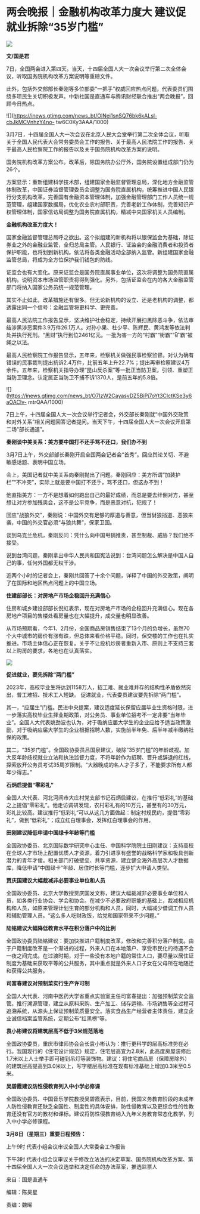 # 两会晚报｜金融机构改革力度大 建议促就业拆除“35岁门槛”

![](https://inews.gtimg.com/news_bt/OO2nqQpEq6KdBhTa3RXVbBSOVnxGm0wiOvSTIjeVvwh_oAA/1000)

**文/国是君**

7日，全国两会进入第四天。当天，十四届全国人大一次会议举行第二次全体会议，听取国务院机构改革方案说明等重磅文件。

此外，包括外交部部长秦刚等多位部委“一把手”权威回应热点问题，代表委员们围绕多项民生关切积极发声。中新社国是直通车与腾讯财经联合推出“两会晚报”，回顾今日热点。

![](https://inews.gtimg.com/news_bt/OlNei1snSQ76bk6kALsl-cbJkMCVnhzY4no-
tw6C0Ky3AAA/1000)

3月7日，十四届全国人大一次会议在北京人民大会堂举行第二次全体会议，听取关于全国人民代表大会常务委员会工作的报告、关于最高人民法院工作的报告、关于最高人民检察院工作的报告以及关于国务院机构改革方案的说明。

国务院机构改革方案公布。改革后，除国务院办公厅外，国务院设置组成部门仍为26个。

方案显示：重新组建科学技术部，组建国家金融监督管理总局，深化地方金融监管体制改革，中国证券监督管理委员会调整为国务院直属机构，统筹推进中国人民银行分支机构改革，完善国有金融资本管理体制，加强金融管理部门工作人员统一规范管理，组建国家数据局，优化农业农村部职责，完善老龄工作体制，完善知识产权管理体制，国家信访局调整为国务院直属机构，精减中央国家机关人员编制。

**金融机构改革力度大！**

国家金融监督管理总局呼之欲出。这个拟组建的新机构将以银保监会为基础，除证券业之外的金融业监管，全归总局主管。人民银行、证监会的金融消费者和投资者保护职能，也将划到新机构。依法将各类金融活动全部纳入监管。新组建国家金融监管总局，将成为全方位保护我们钱包的防线。

证监会也有大变化。原来证监会是国务院直属事业单位，这次将调整为国务院直属机构。说明资本市场监管职责将得到强化。另外，包括证监会在内的各大金融监管部门将纳入国家公务员统一规范管理。

其实不止如此，改革措施还有很多。但无论新机构的设立、还是老机构的调整，都透露出同一个信号：金融监管将更科学、更完善。

最高人民法院工作报告显示，坚决维护社会稳定，持续开展扫黑除恶斗争，依法审结涉黑涉恶案件3.9万件26.1万人。对孙小果、杜少平、陈辉民、黄鸿发等依法判处并执行死刑。“黑财”执行到位2461亿元。一批为害一方的“村霸”“街霸”“矿霸”被绳之以法。

最高人民检察院工作报告显示，五年来，检察机关做强民事检察监督。对认为确有错误的民事裁判提出抗诉2.4万件，比前五年上升22.7%；提出再审检察建议4万余件。五年来，检察机关指导办理“昆山反杀案”等一批正当防卫案，引领、重塑正当防卫理念。认定属正当防卫不捕不诉1370人，是前五年的5.8倍。

![](https://inews.gtimg.com/news_bt/O7IzW2CayasvDZ5BiPj7oYt3ClctKSe3y6aOAClv-
mtrQAA/1000)

7日上午，十四届全国人大一次会议举行记者会，外交部长秦刚就“中国外交政策和对外关系”相关问题回答记者提问。当天下午，十四届全国人大一次会议开启第二场“部长通道”。

**秦刚谈中美关系：美方要中国打不还手骂不还口，我们办不到**

3月7日上午，外交部部长秦刚开启全国两会记者会“首秀”。回应舆论关切、不避敏感话题、表明中国立场。

会上，美国记者就中美关系向秦刚抛出了问题。秦刚回应：美方所谓“加装护栏”“不冲突”，实际上就是要中国打不还手，骂不还口，但这办不到！

他直指美方：一方不是想着如何跑出自己的最好成绩，而总是要去绊倒对方，甚至想让对方参加残奥会，这不是公平竞争，而是恶意对抗，犯规了！

回应“战狼外交”，秦刚说：中国外交有足够的厚道与善意，但当豺狼挡道、恶狼来袭，中国的外交官必须“与狼共舞”，保家卫国。

谈到乌克兰危机，秦刚反问：凭什么向中国甩锅推责，甚至制裁、威胁？我们绝不接受。

说到台湾问题，秦刚拿出中华人民共和国宪法说到：台湾问题怎么解决是中国人自己的事，任何外国都无权干涉。

近两个小时的记者会上，秦刚共回答了十余个问题，详释了中国的外交政策，阐明了在国际和地区热点问题上的中国立场。

**住建部部长：对房地产市场企稳回升充满信心**

住房和城乡建设部部长倪虹表示，现在对房地产市场的企稳回升充满信心。现在各房地产项目的售楼处看房量也在大幅提升，成交量也明显改善。

从市场预期看，今年1、2月份，全国商品房销售结束了13个月的负增长，虽然70个大中城市的房价有涨有跌，但总体来看价格平稳。同时，保交楼的工作也在扎实推进。市场主体信心正在恢复。关于不让投机炒房者重新入市、原则上不支持三套以上购房的要求，各地也在认真落实。

![](https://inews.gtimg.com/news_bt/OukJ9Uuvs8UgyV69Ch87b6YF8lcQG9nvcwKYmoIswEUB0AA/1000)

**促进就业，要先拆除“两门槛”**

2023年，高校毕业生将达到1158万人，招工难、就业难并存的结构性矛盾依然突出，普工难招、技术工人短缺。 促进就业，代表委员建议要先拆除“两门槛”。

其一，“应届生”门槛。民进中央提案，建议适度延长保留应届毕业生资格时限，进一步落实高校毕业生择业期政策，对公务员、事业单位招考不一定非要“当年毕业”。全国人大代表姚劲波也认为，对于吸纳应届大学生的企业应给予适当政策激励，对于吸纳应届大学生的企业根据招聘人数，实施前半年免、后半年减半缴纳社保的政策。

其二，“35岁门槛”。全国政协委员吕国泉建议，破除“35岁门槛”的年龄歧视。加大反年龄歧视就业立法和执法监督力度，不将年龄作为招聘、晋升或辞退的红线，探索放开公务员考试35周岁限制。“大器晚成的名人才子多了，不能要求所有人都年少得志。”

**石炳启提倡“零彩礼”**

全国人大代表、河北河间市大庄村党支部书记石炳启建议，在推行“低彩礼”的基础之上提倡“零彩礼”。他走访调研发现，农村彩礼有的10万元，甚至有的30万元，彩礼比较高。建议推行“低彩礼”可以从这几方面做起：制定村规民约，提倡“零彩礼”，做到“低彩礼”；成立红白理事会，发挥红白理事会的作用。

**田刚建议降低申请中国绿卡年龄等门槛**

全国政协委员、北京国际数学研究中心主任、中国科学院院士田刚建议：支持高校在全球人才市场上配置优质人才资源，着力引进享有盛誉的战略科学家和极具创新潜力的青年才俊。相关部门打破壁垒、共享资源，建立健全海外高层次人才数据库，降低申请“中国绿卡”年龄、居住时长等门槛，逐步扩大申请人类型。

**贾庆国建议大幅裁减非必要事业单位和人员**

全国政协委员、北京大学教授贾庆国发文称，建议大幅裁减非必要事业单位和人员，如各类行业协会、学会和协会。在减少不必要政府职能的基础上，裁减相应机构和人员，如原来管理计划生育的部分机构和人员，同时，大幅减少借调工作人员和辅助管理人员。“这么多人吃财政饭，给党和国家带来不少问题。”

**陆铭建议大幅降低教育水平在积分落户中的比例**

全国政协委员陆铭建议：要加快推进户籍制度改革，修改和完善积分落户制度。由于户籍制度改革是一个渐进的过程，外来人口在本地落户、享受市民化的待遇不会一夜之间完成。在过渡时期，对于一些没有本地户籍的常住人口，要尽量以居住证制度为基础来获取平等的公共服务，其中重点就是外来人口子女在父母所在地随迁和获得公共服务。

**司富春建议对预制菜实行生产许可制**

全国人大代表、河南中医药大学省重点实验室主任司富春提出：加强预制菜安全监管。推行溯源管理，建立从原料采购、生产加工、储存运输、市场销售等全过程可追溯系统，从源头上保证预制菜质量安全。落实食品生产经营者主体责任，建立企业诚信档案监管系统，定期公布“红黑榜”等。

**袁小彬建议将建筑层高不低于3米规范落地**

全国政协委员，重庆市律师协会会长袁小彬认为：推行更科学的层高标准势在必行。我国现行的《住宅设计规范》规定，住宅层高宜为2.8米，此高度房屋装修后1.7米以上人士举手即可碰到吊灯等装饰物。建议：将住宅商品房（保障房除外）的建筑层高提高到3.0米以上，写字楼层高标准在现有标准基础上增加0.3米至0.5米。

**吴碧霞建议防性侵教育列入中小学必修课**

全国政协委员、中国音乐学院教授吴碧霞表示，目前，我国义务教育阶段的未成年人防性侵教育还缺乏全国性、制度性的具体安排，防性侵教育以及更综合性的性教育还没有官方的教材和课标。建议将防性侵教育纳入九年义务教育常态化教学，列入中小学必修课程。

**3月8日（星期三）重要日程预告：**

上午9时 代表小组会议审议全国人大常委会工作报告

下午3时 代表小组会议审议关于修改立法法的决定草案、国务院机构改革方案、第十四届全国人大一次会议选举和决定任命的办法草案，推选监票人

来自：国是直通车

编辑：陈昊星

责编：魏晞

